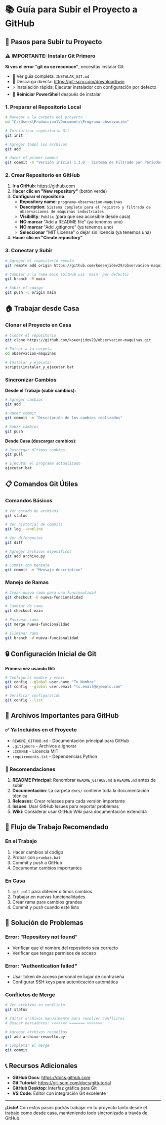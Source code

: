 # 📚 Guía para Subir el Proyecto a GitHub

## 🎯 Pasos para Subir tu Proyecto

### ⚠️ IMPORTANTE: Instalar Git Primero

**Si ves el error "git no se reconoce"**, necesitas instalar Git:
- 📖 Ver guía completa: `INSTALAR_GIT.md`
- 🔗 Descarga directa: https://git-scm.com/download/win
- ⚡ Instalación rápida: Ejecutar instalador con configuración por defecto
- 🔄 **Reiniciar PowerShell** después de instalar

### 1. Preparar el Repositorio Local

```bash
# Navegar a la carpeta del proyecto
cd "C:\Users\Produccion1\Documents\Programa observación"

# Inicializar repositorio Git
git init

# Agregar todos los archivos
git add .

# Hacer el primer commit
git commit -m "Versión inicial 1.3.0 - Sistema de Filtrado por Períodos"
```

### 2. Crear Repositorio en GitHub

1. **Ir a GitHub**: https://github.com
2. **Hacer clic en "New repository"** (botón verde)
3. **Configurar el repositorio**:
   - **Repository name**: `programa-observacion-maquinas`
   - **Description**: `Sistema completo para el registro y filtrado de observaciones de máquinas industriales`
   - **Visibility**: `Public` (para que sea accesible desde casa)
   - **NO marcar** "Add a README file" (ya tenemos uno)
   - **NO marcar** "Add .gitignore" (ya tenemos uno)
   - **Seleccionar** "MIT License" o dejar sin licencia (ya tenemos una)
4. **Hacer clic en "Create repository"**

### 3. Conectar y Subir

```bash
# Agregar el repositorio remoto
git remote add origin https://github.com/koeenjidev29/observacion-maquinas.git

# Cambiar a la rama main (GitHub usa 'main' por defecto)
git branch -M main

# Subir el código
git push -u origin main
```

## 🏠 Trabajar desde Casa

### Clonar el Proyecto en Casa

```bash
# Clonar el repositorio
git clone https://github.com/koeenjidev29/observacion-maquinas.git

# Entrar a la carpeta
cd observacion-maquinas

# Instalar y ejecutar
scripts\instalar_y_ejecutar.bat
```

### Sincronizar Cambios

**Desde el Trabajo (subir cambios):**
```bash
# Agregar cambios
git add .

# Hacer commit
git commit -m "Descripción de los cambios realizados"

# Subir cambios
git push
```

**Desde Casa (descargar cambios):**
```bash
# Descargar últimos cambios
git pull

# Ejecutar el programa actualizado
ejecutar.bat
```

## 📋 Comandos Git Útiles

### Comandos Básicos
```bash
# Ver estado de archivos
git status

# Ver historial de commits
git log --oneline

# Ver diferencias
git diff

# Agregar archivos específicos
git add archivo.py

# Commit con mensaje
git commit -m "Mensaje descriptivo"
```

### Manejo de Ramas
```bash
# Crear nueva rama para una funcionalidad
git checkout -b nueva-funcionalidad

# Cambiar de rama
git checkout main

# Fusionar rama
git merge nueva-funcionalidad

# Eliminar rama
git branch -d nueva-funcionalidad
```

## 🔒 Configuración Inicial de Git

**Primera vez usando Git:**
```bash
# Configurar nombre y email
git config --global user.name "Tu Nombre"
git config --global user.email "tu.email@ejemplo.com"

# Verificar configuración
git config --list
```

## 📁 Archivos Importantes para GitHub

### ✅ Ya Incluidos en el Proyecto
- `README_GITHUB.md` - Documentación principal para GitHub
- `.gitignore` - Archivos a ignorar
- `LICENSE` - Licencia MIT
- `requirements.txt` - Dependencias Python

### 📝 Recomendaciones

1. **README Principal**: Renombrar `README_GITHUB.md` a `README.md` antes de subir
2. **Documentación**: La carpeta `docs/` contiene toda la documentación técnica
3. **Releases**: Crear releases para cada versión importante
4. **Issues**: Usar GitHub Issues para reportar problemas
5. **Wiki**: Considerar usar GitHub Wiki para documentación extendida

## 🚀 Flujo de Trabajo Recomendado

### En el Trabajo
1. Hacer cambios al código
2. Probar con `pruebas.bat`
3. Commit y push a GitHub
4. Documentar cambios importantes

### En Casa
1. `git pull` para obtener últimos cambios
2. Trabajar en nuevas funcionalidades
3. Crear rama para cambios grandes
4. Commit y push cuando esté listo

## 🔧 Solución de Problemas

### Error: "Repository not found"
- Verificar que el nombre del repositorio sea correcto
- Verificar que tengas permisos de acceso

### Error: "Authentication failed"
- Usar token de acceso personal en lugar de contraseña
- Configurar SSH keys para autenticación automática

### Conflictos de Merge
```bash
# Ver archivos en conflicto
git status

# Editar archivos manualmente para resolver conflictos
# Buscar marcadores: <<<<<<< ======= >>>>>>>

# Agregar archivos resueltos
git add archivo-resuelto.py

# Completar el merge
git commit
```

## 📞 Recursos Adicionales

- **GitHub Docs**: https://docs.github.com
- **Git Tutorial**: https://git-scm.com/docs/gittutorial
- **GitHub Desktop**: Interfaz gráfica para Git
- **VS Code**: Editor con integración Git excelente

---

**¡Listo!** Con estos pasos podrás trabajar en tu proyecto tanto desde el trabajo como desde casa, manteniendo todo sincronizado a través de GitHub.